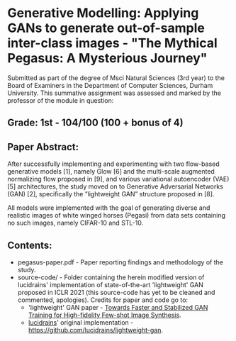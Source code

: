 # Generative Modelling: Applying GANs to generate out-of-sample inter-class images - "The Mythical Pegasus: A Mysterious Journey"
Submitted as part of the degree of Msci Natural Sciences (3rd year) to the Board of Examiners in the Department of Computer Sciences, Durham University. 
This summative assignment was assessed and marked by the professor of the module in question:
## Grade: 1st - 104/100 (100 + bonus of 4)
## Paper Abstract:
After successfully implementing and experimenting with two flow-based
generative models [1], namely Glow [6] and the multi-scale augmented normalizing flow proposed in [9], and various variational autoencoder (VAE)
[5] architectures, the study moved on to Generative Adversarial Networks
(GAN) [2], specifically the ”lightweight GAN” structure proposed in [8].

All models were implemented with the goal of generating diverse and realistic images of white winged horses (Pegasi) from data sets containing no
such images, namely CIFAR-10 and STL-10.

## Contents:
* pegasus-paper.pdf - Paper reporting findings and methodology of the study.
* source-code/ - Folder containing the herein modified version of lucidrains' implementation of state-of-the-art 'lightweight' GAN proposed in ICLR 2021 (this source-code has yet to be cleaned and commented, apologies). Credits for paper and code go to:
    - 'lightweight' GAN paper - [Towards Faster and Stabilized GAN Training for High-fidelity Few-shot Image Synthesis](https://openreview.net/forum?id=1Fqg133qRaI).
    - [lucidrains](https://github.com/lucidrains/)' original implementation - https://github.com/lucidrains/lightweight-gan.
